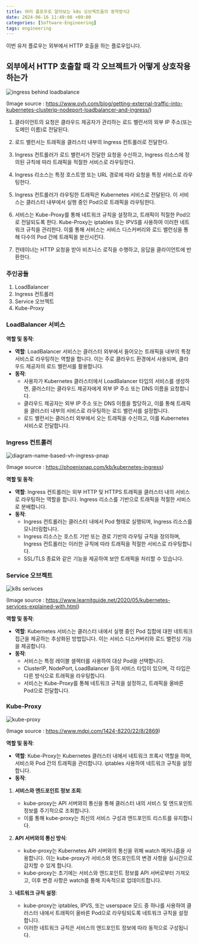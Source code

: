 ```yaml
---
title: 여러 플로우로 알아보는 k8s 오브젝트들의 동작방식2
date: 2024-06-16 11:49:08 +09:00
categories: [Software-Engineering]
tags: engineering
---
```


이번 유저 플로우는 외부에서 HTTP 호출을 하는 플로우입니다. 

## 외부에서 HTTP 호출할 때 각 오브젝트가 어떻게 상호작용하는가

![ingress behind loadbalance](https://github.com/guswns1659/guswns1659.github.io/assets/55608425/ff13cfb8-f17d-4e1a-9ba8-2c3557f6e1f5)

(Image source : https://www.ovh.com/blog/getting-external-traffic-into-kubernetes-clusterip-nodeport-loadbalancer-and-ingress/)

1. 클라이언트의 요청은 클라우드 제공자가 관리하는 로드 밸런서의 외부 IP 주소(또는 도메인 이름)로 전달된다.

2. 로드 밸런서는 트래픽을 클러스터 내부의 Ingress 컨트롤러로 전달한다.

3. Ingress 컨트롤러가 로드 밸런서가 전달한 요청을 수신하고, Ingress 리소스에 정의된 규칙에 따라 트래픽을 적절한 서비스로 라우팅한다.

4. Ingress 리소스는 특정 호스트명 또는 URL 경로에 따라 요청을 특정 서비스로 라우팅한다.

5. Ingress 컨트롤러가 라우팅한 트래픽은 Kubernetes 서비스로 전달된다. 이 서비스는 클러스터 내부에서 실행 중인 Pod으로 트래픽을 라우팅한다.

6. 서비스는 Kube-Proxy를 통해 네트워크 규칙을 설정하고, 트래픽이 적절한 Pod으로 전달되도록 한다. Kube-Proxy는 iptables 또는 IPVS를 사용하여 이러한 네트워크 규칙을 관리한다. 이를 통해 서비스는 서비스 디스커버리와 로드 밸런싱을 통해 다수의 Pod 간에 트래픽을 분산시킨다.

7. 컨테이너는 HTTP 요청을 받아 비즈니스 로직을 수행하고, 응답을 클라이언트에 반환한다.
  

### 주인공들 

1. LoadBalancer 
2. Ingress 컨트롤러
3. Service 오브젝트
4. Kube-Proxy

### LoadBalancer 서비스

**역할 및 동작**:
- **역할**: LoadBalancer 서비스는 클러스터 외부에서 들어오는 트래픽을 내부의 특정 서비스로 라우팅하는 역할을 합니다. 이는 주로 클라우드 환경에서 사용되며, 클라우드 제공자의 로드 밸런서를 활용합니다.
- **동작**:
  - 사용자가 Kubernetes 클러스터에서 LoadBalancer 타입의 서비스를 생성하면, 클러스터는 클라우드 제공자에게 외부 IP 주소 또는 DNS 이름을 요청합니다.
  - 클라우드 제공자는 외부 IP 주소 또는 DNS 이름을 할당하고, 이를 통해 트래픽을 클러스터 내부의 서비스로 라우팅하는 로드 밸런서를 설정합니다.
  - 로드 밸런서는 클러스터 외부에서 오는 트래픽을 수신하고, 이를 Kubernetes 서비스로 전달합니다.

### Ingress 컨트롤러

![diagram-name-based-vh-ingress-pnap](https://github.com/guswns1659/guswns1659.github.io/assets/55608425/80ede70f-0014-490c-a43f-1069192d20d7)

(Image source : https://phoenixnap.com/kb/kubernetes-ingress)


**역할 및 동작**:
- **역할**: Ingress 컨트롤러는 외부 HTTP 및 HTTPS 트래픽을 클러스터 내의 서비스로 라우팅하는 역할을 합니다. Ingress 리소스를 기반으로 트래픽을 적절한 서비스로 분배합니다.
- **동작**:
  - Ingress 컨트롤러는 클러스터 내에서 Pod 형태로 실행되며, Ingress 리소스를 모니터링합니다.
  - Ingress 리소스는 호스트 기반 또는 경로 기반의 라우팅 규칙을 정의하며, Ingress 컨트롤러는 이러한 규칙에 따라 트래픽을 적절한 서비스로 라우팅합니다.
  - SSL/TLS 종료와 같은 기능을 제공하여 보안 트래픽을 처리할 수 있습니다.

### Service 오브젝트

![k8s serivces](https://github.com/guswns1659/guswns1659.github.io/assets/55608425/4383eb93-2298-44e6-b30a-a6aeec72cc7d)

(Image source : https://www.learnitguide.net/2020/05/kubernetes-services-explained-with.html)

**역할 및 동작**:
- **역할**: Kubernetes 서비스는 클러스터 내에서 실행 중인 Pod 집합에 대한 네트워크 접근을 제공하는 추상화된 방법입니다. 이는 서비스 디스커버리와 로드 밸런싱 기능을 제공합니다.
- **동작**:
  - 서비스는 특정 레이블 셀렉터를 사용하여 대상 Pod을 선택합니다.
  - ClusterIP, NodePort, LoadBalancer 등의 서비스 타입이 있으며, 각 타입은 다른 방식으로 트래픽을 라우팅합니다.
  - 서비스는 Kube-Proxy를 통해 네트워크 규칙을 설정하고, 트래픽을 올바른 Pod으로 전달합니다.

### Kube-Proxy

![kube-proxy](https://github.com/guswns1659/guswns1659.github.io/assets/55608425/db77d240-197e-4ee4-984a-e01317573e11)

(Image source : https://www.mdpi.com/1424-8220/22/8/2869)

**역할 및 동작**:
- **역할**: Kube-Proxy는 Kubernetes 클러스터 내에서 네트워크 프록시 역할을 하며, 서비스와 Pod 간의 트래픽을 관리합니다. iptables 사용하여 네트워크 규칙을 설정합니다.
- **동작**:
1. **서비스와 엔드포인트 정보 조회**:
   - kube-proxy는 API 서버와의 통신을 통해 클러스터 내의 서비스 및 엔드포인트 정보를 주기적으로 조회합니다.
   - 이를 통해 kube-proxy는 최신의 서비스 구성과 엔드포인트 리스트를 유지합니다.

2. **API 서버와의 통신 방식**:
   - kube-proxy는 Kubernetes API 서버와의 통신을 위해 watch 메커니즘을 사용합니다. 이는 kube-proxy가 서비스와 엔드포인트의 변경 사항을 실시간으로 감지할 수 있게 합니다.
   - kube-proxy는 초기에는 서비스와 엔드포인트 정보를 API 서버로부터 가져오고, 이후 변경 사항은 watch를 통해 지속적으로 업데이트합니다.

3. **네트워크 규칙 설정**:
   - kube-proxy는 iptables, IPVS, 또는 userspace 모드 중 하나를 사용하여 클러스터 내에서 트래픽이 올바른 Pod으로 라우팅되도록 네트워크 규칙을 설정합니다.
   - 이러한 네트워크 규칙은 서비스의 엔드포인트 정보에 따라 동적으로 구성됩니다.


